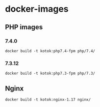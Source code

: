 # docker-images

## PHP images

### 7.4.0

	docker build -t kotok:php7.4-fpm php/7.4/

### 7.3.12

	docker build -t kotok:php7.3-fpm php/7.3/

## Nginx

	docker build -t kotok:nginx-1.17 nginx/


